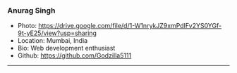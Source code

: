 ### Anurag Singh
- Photo: https://drive.google.com/file/d/1-W1nrykJZ9xmPdIFv2YS0YGf-9t-yE25/view?usp=sharing
- Location: Mumbai, India
- Bio: Web development enthusiast
- Github: https://github.com/Godzilla5111
***
